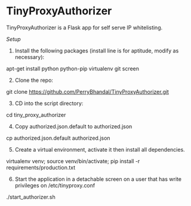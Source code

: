 # TinyProxyAuthorizer
TinyProxyAuthorizer is a Flask app for self serve IP whitelisting.

*Setup*

1) Install the following packages (install line is for aptitude, modify as necessary):

apt-get install python python-pip virtualenv git screen

2) Clone the repo:

git clone https://github.com/PerryBhandal/TinyProxyAuthorizer.git

3) CD into the script directory:

cd tiny_proxy_authorizer

4) Copy authorized.json.default to authorized.json

cp authorized.json.default authorized.json

5) Create a virtual environment, activate it then install all dependencies.

virtualenv venv; source venv/bin/activate; pip install -r requirements/production.txt

6) Start the application in a detachable screen on a user that has write privileges on /etc/tinyproxy.conf

./start_authorizer.sh
